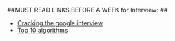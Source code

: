 ##MUST READ LINKS BEFORE A WEEK for Interview: ##



* [Cracking the google interview](https://courses.csail.mit.edu/iap/interview/materials.php)      
* [Top 10 algorithms](http://www.programcreek.com/2012/11/top-10-algorithms-for-coding-interview/)
